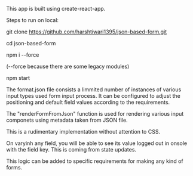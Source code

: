 This app is built using create-react-app.

Steps to run on local: 

git clone https://github.com/harshtiwari1395/json-based-form.git

cd json-based-form

npm i --force 

(--force because there are some legacy modules)

npm start

The format.json file consists a limmited number of instances of various input types used form input process. It can be configured to adjust the positioning and default field values according to the requirements.

The "renderFormFromJson" function is used for rendering various input componets using metadata taken from JSON file. 

This is a rudimentary implementation without attention to CSS.

On varyinh any field, you will be able to see its value logged out in onsole with the field key. This is coming from state updates.

This logic can be added to specific requirements for making any kind of forms.